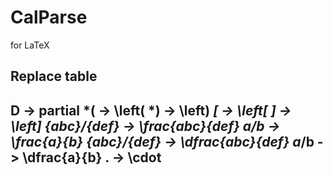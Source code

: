 # CalParse
for LaTeX

Replace table
-------------------------------
D -> partial
*( -> \left(
*) -> \left)
*[ -> \left[
*] -> \left]
{abc}/{def} -> \frac{abc}{def}
a/b -> \frac{a}{b}
{abc}*/{def} -> \dfrac{abc}{def}
a*/b -> \dfrac{a}{b}
. -> \cdot
-------------------------------

